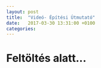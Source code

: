 ```yaml
---
layout: post
title:  "Videó- Építési Útmutató"
date:   2017-03-30 13:31:00 +0100
categories:
---
```


# Feltöltés alatt...
